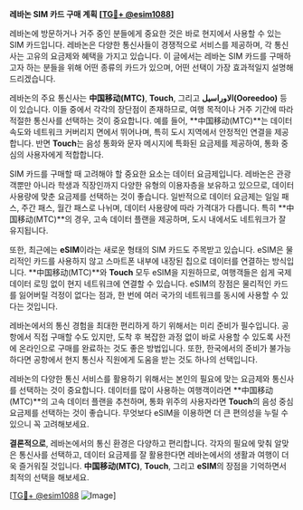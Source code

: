 **레바논 SIM 카드 구매 계획 [[TG💪+ @esim1088](https://t.me/s/esim1088)]**

레바논에 방문하거나 거주 중인 분들에게 중요한 것은 바로 현지에서 사용할 수 있는 SIM 카드입니다. 레바논은 다양한 통신사들이 경쟁적으로 서비스를 제공하며, 각 통신사는 고유의 요금제와 혜택을 가지고 있습니다. 이 글에서는 레바논 SIM 카드를 구매하고자 하는 분들을 위해 어떤 종류의 카드가 있으며, 어떤 선택이 가장 효과적일지 설명해드리겠습니다.

레바논의 주요 통신사는 **中国移动(MTC)**, **Touch**, 그리고 **الاوراسيل(Ooreedoo)** 등이 있습니다. 이들 중에서 각각의 장단점이 존재하므로, 여행 목적이나 거주 기간에 따라 적절한 통신사를 선택하는 것이 중요합니다. 예를 들어, **中国移动(MTC)**는 데이터 속도와 네트워크 커버리지 면에서 뛰어나며, 특히 도시 지역에서 안정적인 연결을 제공합니다. 반면 **Touch**는 음성 통화와 문자 메시지에 특화된 요금제를 제공하여, 통화 중심의 사용자에게 적합합니다.

SIM 카드를 구매할 때 고려해야 할 중요한 요소는 데이터 요금제입니다. 레바논은 관광객뿐만 아니라 학생과 직장인까지 다양한 유형의 이용자층을 보유하고 있으므로, 데이터 사용량에 맞춘 요금제를 선택하는 것이 좋습니다. 일반적으로 데이터 요금제는 일일 패스, 주간 패스, 월간 패스로 나뉘며, 데이터 사용량에 따라 가격대가 다릅니다. 특히 **中国移动(MTC)**의 경우, 고속 데이터 플랜을 제공하며, 도시 내에서도 네트워크가 잘 유지됩니다.

또한, 최근에는 **eSIM**이라는 새로운 형태의 SIM 카드도 주목받고 있습니다. eSIM은 물리적인 카드를 사용하지 않고 스마트폰 내부에 내장된 칩으로 데이터를 연결하는 방식입니다. **中国移动(MTC)**와 **Touch** 모두 eSIM을 지원하므로, 여행객들은 쉽게 국제 데이터 로밍 없이 현지 네트워크에 연결할 수 있습니다. eSIM의 장점은 물리적인 카드를 잃어버릴 걱정이 없다는 점과, 한 번에 여러 국가의 네트워크를 동시에 사용할 수 있다는 것입니다.

레바논에서의 통신 경험을 최대한 편리하게 하기 위해서는 미리 준비가 필수입니다. 공항에서 직접 구매할 수도 있지만, 도착 후 복잡한 과정 없이 바로 사용할 수 있도록 사전에 온라인으로 구매를 완료하는 것도 좋은 방법입니다. 또한, 한국에서의 준비가 불가능하다면 공항에서 현지 통신사 직원에게 도움을 받는 것도 하나의 선택입니다.

레바논의 다양한 통신 서비스를 활용하기 위해서는 본인의 필요에 맞는 요금제와 통신사를 선택하는 것이 중요합니다. 데이터를 많이 사용하는 여행객이라면 **中国移动(MTC)**의 고속 데이터 플랜을 추천하며, 통화 위주의 사용자라면 **Touch**의 음성 중심 요금제를 선택하는 것이 좋습니다. 무엇보다 eSIM을 이용하면 더 큰 편의성을 누릴 수 있으니 꼭 고려해보세요.

**결론적으로**, 레바논에서의 통신 환경은 다양하고 편리합니다. 각자의 필요에 맞춰 알맞은 통신사를 선택하고, 데이터 요금제를 잘 활용한다면 레바논에서의 생활과 여행이 더욱 즐거워질 것입니다. **中国移动(MTC)**, **Touch**, 그리고 **eSIM**의 장점을 기억하면서 최적의 선택을 해보세요. 

[[TG💪+ @esim1088](https://t.me/s/esim1088) ![Image](https://i.postimg.cc/Y0z9fWf4/image.png)]